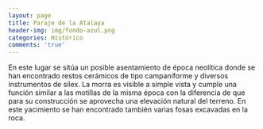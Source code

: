 ```yaml
---
layout: page
title: Paraje de la Atalaya
header-img: img/fondo-azul.png
categories: Histórico
comments: 'true'
---
```



En este lugar se sitúa un posible asentamiento de época neolítica donde se han encontrado restos cerámicos de tipo campaniforme y diversos instrumentos de sílex. La morra es visible a simple vista y cumple una función similar a las motillas de la misma época con la diferencia de que para su construcción se aprovecha una elevación natural del terreno. En este yacimiento se han encontrado también varias fosas excavadas en la roca.

<div class="photos">
</div>
